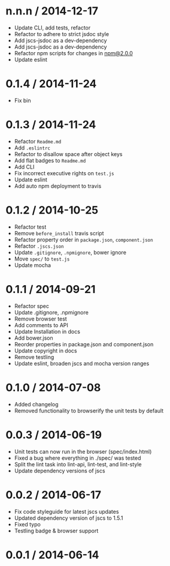 
n.n.n / 2014-12-17
==================

 * Update CLI, add tests, refactor
 * Refactor to adhere to strict jsdoc style
 * Add jscs-jsdoc as a dev-dependency
 * Add jscs-jsdoc as a dev-dependency
 * Refactor npm scripts for changes in npm@2.0.0
 * Update eslint

0.1.4 / 2014-11-24
==================

 * Fix bin

0.1.3 / 2014-11-24
==================

 * Refactor `Readme.md`
 * Add `.eslintrc`
 * Refactor to disallow space after object keys
 * Add flat badges to `Readme.md`
 * Add CLI
 * Fix incorrect executive rights on `test.js`
 * Update eslint
 * Add auto npm deployment to travis

0.1.2 / 2014-10-25
==================

 * Refactor test
 * Remove `before_install` travis script
 * Refactor property order in `package.json`, `component.json`
 * Refactor `.jscs.json`
 * Update `.gitignore`, `.npmignore`, bower ignore
 * Move `spec/` to `test.js`
 * Update mocha

0.1.1 / 2014-09-21
==================

 * Refactor spec
 * Update .gitignore, .npmignore
 * Remove browser test
 * Add comments to API
 * Update Installation in docs
 * Add bower.json
 * Reorder properties in package.json and component.json
 * Update copyright in docs
 * Remove testling
 * Update eslint, broaden jscs and mocha version ranges

0.1.0 / 2014-07-08
==================

 * Added changelog
 * Removed functionality to browserify the unit tests by default

0.0.3 / 2014-06-19
==================

 * Unit tests can now run in the browser (spec/index.html)
 * Fixed a bug where everything in ./spec/ was tested
 * Split the lint task into lint-api, lint-test, and lint-style
 * Update dependency versions of jscs

0.0.2 / 2014-06-17
==================

 * Fix code styleguide for latest jscs updates
 * Updated dependency version of jscs to 1.5.1
 * Fixed typo
 * Testling badge & browser support

0.0.1 / 2014-06-14
==================

